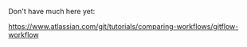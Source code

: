 Don't have much here yet:

https://www.atlassian.com/git/tutorials/comparing-workflows/gitflow-workflow
